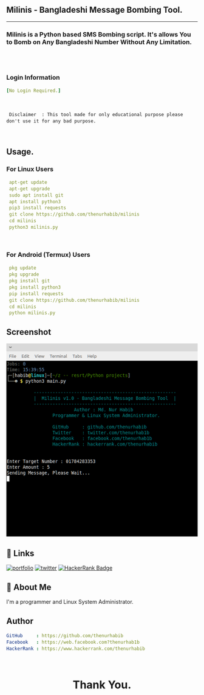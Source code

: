 ##  Milinis - Bangladeshi Message Bombing Tool.
<hr>

### Milinis is a Python based SMS Bombing script. It's allows You to Bomb on Any Bangladeshi Number Without Any Limitation.

<br><br>

### Login Information 

```yaml
[No Login Required.]
```

<br>

` Disclaimer  : This tool made for only educational purpose please don't use it for any bad purpose.`

<br>

## Usage.

### For Linux Users
```yaml
 apt-get update
 apt-get upgrade
 sudo apt install git
 apt install python3
 pip3 install requests
 git clone https://github.com/thenurhabib/milinis
 cd milinis
 python3 milinis.py

```
<br>

### For Android (Termux) Users
```yaml
 pkg update
 pkg upgrade
 pkg install git
 pkg install python3
 pip install requests
 git clone https://github.com/thenurhabib/milinis
 cd milinis
 python milinis.py

```



## Screenshot

![App Screenshot](ss.png)


## 🔗 Links

[![portfolio](https://img.shields.io/badge/my_portfolio-000?style=for-the-badge&logo=ko-fi&logoColor=white)](https://www.nurhabib.ml/)
[![twitter](https://img.shields.io/badge/twitter-1DA1F2?style=for-the-badge&logo=twitter&logoColor=white)](https://twitter.com/mdnurhabib)
[![HackerRank Badge](https://img.shields.io/badge/-Hackerrank-2EC866?style=for-the-badge&logo=HackerRank&logoColor=whitelogo=twitter&logoColor=white&link=https://hackerRank.com/thenurhabib)](https://hackerrank.com/thenurhabib)

## 🚀 About Me
I'm a programmer and Linux System Administrator.


## Author

```yaml
GitHub     : https://github.com/thenurhabib
Facebook   : https://web.facebook.com?thenurhab1b 
HackerRank : https://www.hackerrank.com/thenurhabib
```
<br>


# <strong> <center> Thank You. </center> <strong>
